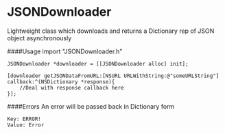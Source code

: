 JSONDownloader
==============

Lightweight class which downloads and returns a Dictionary rep of JSON object asynchronously


####Usage
import "JSONDownloader.h"

	JSONDownloader *downloader = [[JSONDownloader alloc] init];
	
	[downloader getJSONDataFromURL:[NSURL URLWithString:@"someURLString"] callback:^(NSDictionary *response){
        //Deal with response callback here
    }];

####Errors
An error will be passed back in Dictionary form

	Key: ERROR!
	Value: Error 
